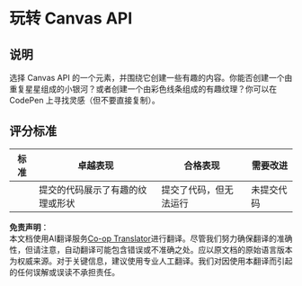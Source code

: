 <!--
CO_OP_TRANSLATOR_METADATA:
{
  "original_hash": "ca1cf78a4c60df77ab32a154ec024d7f",
  "translation_date": "2025-08-23T22:59:50+00:00",
  "source_file": "6-space-game/2-drawing-to-canvas/assignment.md",
  "language_code": "zh"
}
-->
# 玩转 Canvas API

## 说明

选择 Canvas API 的一个元素，并围绕它创建一些有趣的内容。你能否创建一个由重复星星组成的小银河？或者创建一个由彩色线条组成的有趣纹理？你可以在 CodePen 上寻找灵感（但不要直接复制）。

## 评分标准

| 标准     | 卓越表现                                               | 合格表现                        | 需要改进             |
| -------- | ----------------------------------------------------- | ------------------------------- | --------------------- |
|          | 提交的代码展示了有趣的纹理或形状                     | 提交了代码，但无法运行          | 未提交代码           |

**免责声明**：  
本文档使用AI翻译服务[Co-op Translator](https://github.com/Azure/co-op-translator)进行翻译。尽管我们努力确保翻译的准确性，但请注意，自动翻译可能包含错误或不准确之处。应以原文档的原始语言版本为权威来源。对于关键信息，建议使用专业人工翻译。我们对因使用本翻译而引起的任何误解或误读不承担责任。